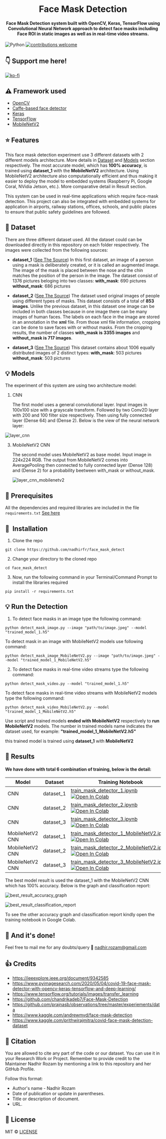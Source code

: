<h1 align="center">Face Mask Detection</h1>

<div align= "center">
  <h4>Face Mask Detection system built with OpenCV, Keras, TensorFlow using Convolutional Neural Network approach to detect face masks including Face ROI in static images as well as in real-time video streams.</h4>
</div>


![Python](https://img.shields.io/badge/python-v3.7+-blue.svg)
[![contributions welcome](https://img.shields.io/badge/contributions-welcome-brightgreen.svg?style=flat)](https://github.com/nadhirfr/face_mask_detect/issues)





## :point_down: Support me here!
[![ko-fi](https://ko-fi.com/img/githubbutton_sm.svg)](https://ko-fi.com/H2H146AUD)


## :warning: Framework used

- [OpenCV](https://opencv.org/)
- [Caffe-based face detector](https://caffe.berkeleyvision.org/)
- [Keras](https://keras.io/)
- [TensorFlow](https://www.tensorflow.org/)
- [MobileNetV2](https://arxiv.org/abs/1801.04381)

## :star: Features
This face mask detection experiment use 3 different datasets with 2 different models architecture. More details in [Dataset](#dataset) and [Models](#models) section respectively. The most accurate model, which has **100% accuracy**, is trained using **dataset_1** with the **MobileNetV2** architecture.  Using MobileNetV2 architecture also computationally efficient and thus making it easier to deploy the model to embedded systems (Raspberry Pi, Google Coral, NVidia Jetson, etc.). More comparative detail in Result section.

This system can be used in real-time applications which require face-mask detection. This project can also be integrated with embedded systems for application in airports, railway stations, offices, schools, and public places to ensure that public safety guidelines are followed.

## :file_folder: Dataset
There are three different dataset used. All the dataset could can be downloaded directly in this repository on each folder respectively. The images were collected from the following sources:

* __dataset_1__ ([See The Source](https://github.com/prajnasb/observations/tree/master/experiements/data))
In this first dataset, an image of a person using a mask is deliberately created, or it is called an augmented image. The image of the mask is placed between the nose and the chin matches the position of the person in the image. The dataset consist of 1376 pictures beloging into two classes:
__with_mask__: 690 pictures
__without_mask__: 686 pictures

* __dataset_2__ ([See The Source](https://www.kaggle.com/andrewmvd/face-mask-detection))
The dataset used original images of people using different types of masks. This dataset consists of a total of __853 images__. Unlike the previous dataset, in this dataset one image can be included in both classes because in one image there can be many images of human faces. The labels on each face in the image are stored in an annotation in the __xml__ file.  From those xml file information, cropping can be done to save faces with or without masks. From the cropping results, the number of classes __with_mask is 3355 images__ and __without_mask is 717 images__.

* __dataset_3__ ([See The Source](https://www.kaggle.com/prithwirajmitra/covid-face-mask-detection-dataset))
This dataset contains about 1006 equally distributed images of 2 distinct types:
__with_mask__: 503 pictures
__without_mask__: 503 pictures

## :bulb: Models
The experiment of this system are using two architecture model:

 1. CNN

    The first model uses a general convolutional layer. Input images in 100x100 size with a grayscale transform. Followed by two Conv2D layer with 200 and 100 filter size respectively. Then using fully connected layer (Dense 64) and (Dense 2). Below is the view of the neural network layer:

  ![layer_cnn](https://github.com/nadhirfr/face_mask_detect/blob/main/result/layer_cnn.svg)


 3. MobileNetV2 CNN

    The second model uses MobileNetV2 as base model. Input image in 224x224 RGB. The output from MobileNetV2 comes into AveragePooling then connected to fully connected layer (Dense 128) and (Dense 2) for a probability beetween with_mask or without_mask.

    ![layer_cnn_mobilenetv2](https://github.com/nadhirfr/face_mask_detect/blob/main/result/layer_cnn_mobilenetv2.svg)

## :key: Prerequisites

All the dependencies and required libraries are included in the file <code>requirements.txt</code> [See here](https://github.com/nadhirfr/face_mask_detect/blob/master/requirements.txt)

## 🚀&nbsp; Installation
1. Clone the repo
```
git clone https://github.com/nadhirfr/face_mask_detect
```
2. Change your directory to the cloned repo 
```
cd face_mask_detect
```

3. Now, run the following command in your Terminal/Command Prompt to install the libraries required

```
pip install -r requirements.txt
```

## :bulb: Run the Detection

1. To detect face masks in an image type the following command: 

```
python detect_mask_image.py --image "path/to/image.jpeg" --model "trained_model_1.h5"
```

To detect mask in an image with MobileNetV2 models use following command:

```
python detect_mask_image_MobileNetV2.py --image "path/to/image.jpeg" --model "trained_model_1_MobileNetV2.h5"
```

2. To detect face masks in real-time video streams type the following command:

```
python detect_mask_video.py --model "trained_model_1.h5"
```
To detect face masks in real-time video streams with MobileNetV2 models type the following command:

```
python detect_mask_video_MobileNetV2.py --model "trained_model_1_MobileNetV2.h5"
```



Use script and trained models **ended with MobileNetV2** respectively to **run MobileNetV2** models. The number in trained models name indicates the dataset used, for example:
**"trained_model_1_MobileNetV2.h5"**

this trained model is trained using **dataset_1** with **MobileNetV2**



## :key: Results

#### We have done with total 6 combination of training, below is the detail:

| Model           | Dataset   | Training Notebook                                            | Trained Model                                                | Accuracy |
| --------------- | --------- | ------------------------------------------------------------ | ------------------------------------------------------------ | -------- |
| CNN             | dataset_1 | [train_mask_detector_1.ipynb](https://github.com/nadhirfr/face_mask_detect/blob/main/train_mask_detector_1.ipynb)  <a href="https://colab.research.google.com/github/nadhirfr/face_mask_detect/blob/main/train_mask_detector_1.ipynb"><img src="https://colab.research.google.com/assets/colab-badge.svg" alt="Open In Colab"/></a> | [trained_model_1.h5](https://github.com/nadhirfr/face_mask_detect/blob/main/trained_model_1.h5) | 88%      |
| CNN             | dataset_2 | [train_mask_detector_2.ipynb](https://github.com/nadhirfr/face_mask_detect/blob/main/train_mask_detector_2.ipynb)  <a href="https://colab.research.google.com/github/nadhirfr/face_mask_detect/blob/main/train_mask_detector_2.ipynb"><img src="https://colab.research.google.com/assets/colab-badge.svg" alt="Open In Colab"/></a> | [trained_model_2.h5](https://github.com/nadhirfr/face_mask_detect/blob/main/trained_model_2.h5) | 92%      |
| CNN             | dataset_3 | [train_mask_detector_3.ipynb](https://github.com/nadhirfr/face_mask_detect/blob/main/train_mask_detector_3.ipynb)  <a href="https://colab.research.google.com/github/nadhirfr/face_mask_detect/blob/main/train_mask_detector_3.ipynb"><img src="https://colab.research.google.com/assets/colab-badge.svg" alt="Open In Colab"/></a> | [trained_model_3.h5](https://github.com/nadhirfr/face_mask_detect/blob/main/trained_model_3.h5) | 85%      |
| MobileNetV2 CNN | dataset_1 | [train_mask_detector_1_MobileNetV2.ipynb](https://github.com/nadhirfr/face_mask_detect/blob/main/train_mask_detector_1_MobileNetV2.ipynb)  <a href="https://colab.research.google.com/github/nadhirfr/face_mask_detect/blob/main/train_mask_detector_1_MobileNetV2.ipynb"><img src="https://colab.research.google.com/assets/colab-badge.svg" alt="Open In Colab"/></a> | [trained_model_1_MobileNetV2.h5](https://github.com/nadhirfr/face_mask_detect/blob/main/trained_model_1_MobileNetV2.h5) | 100%     |
| MobileNetV2 CNN | dataset_2 | [train_mask_detector_2_MobileNetV2.ipynb](https://github.com/nadhirfr/face_mask_detect/blob/main/train_mask_detector_2_MobileNetV2.ipynb)  <a href="https://colab.research.google.com/github/nadhirfr/face_mask_detect/blob/main/train_mask_detector_2_MobileNetV2.ipynb"><img src="https://colab.research.google.com/assets/colab-badge.svg" alt="Open In Colab"/></a> | [trained_model_2_MobileNetV2.h5](https://github.com/nadhirfr/face_mask_detect/blob/main/trained_model_2_MobileNetV2.h5) | 90%      |
| MobileNetV2 CNN | dataset_3 | [train_mask_detector_3_MobileNetV2.ipynb](https://github.com/nadhirfr/face_mask_detect/blob/main/train_mask_detector_3_MobileNetV2.ipynb)  <a href="https://colab.research.google.com/github/nadhirfr/face_mask_detect/blob/main/train_mask_detector_3_MobileNetV2.ipynb"><img src="https://colab.research.google.com/assets/colab-badge.svg" alt="Open In Colab"/></a> | [trained_model_3_MobileNetV2.h5](https://github.com/nadhirfr/face_mask_detect/blob/main/trained_model_3_MobileNetV2.h5) | 99%      |

The best model result is used the dataset_1 with the MobileNetV2 CNN which has 100% accuracy.  Below is the graph and classification report:

![best_result_accuracy_graph](https://github.com/nadhirfr/face_mask_detect/blob/main/result/best_result_accuracy_graph.png)

![best_result_classification_report](https://github.com/nadhirfr/face_mask_detect/blob/main/result/best_result_classification_report.png)

To see the other accuracy graph and classification report kindly open the training notebook in Google Colab.



## :clap: And it's done!
Feel free to mail me for any doubts/query 
:email: nadhir.rozam@gmail.com



## :+1: Credits
* https://ieeexplore.ieee.org/document/9342585
* https://www.pyimagesearch.com/2020/05/04/covid-19-face-mask-detector-with-opencv-keras-tensorflow-and-deep-learning/
* https://www.tensorflow.org/tutorials/images/transfer_learning
* https://github.com/chandrikadeb7/Face-Mask-Detection
* https://github.com/prajnasb/observations/tree/master/experiements/data
* https://www.kaggle.com/andrewmvd/face-mask-detection
* https://www.kaggle.com/prithwirajmitra/covid-face-mask-detection-dataset




## :raising_hand: Citation

You are allowed to cite any part of the code or our dataset. You can use it in your Research Work or Project. Remember to provide credit to the Maintainer Nadhir Rozam by mentioning a link to this repository and her GitHub Profile.

Follow this format:
- Author's name - Nadhir Rozam
- Date of publication or update in parentheses.
- Title or description of document.
- URL.


## :eyes: License
MIT © [LICENSE](https://github.com/nadhirfr/face_mask_detect/blob/main/LICENSE)
